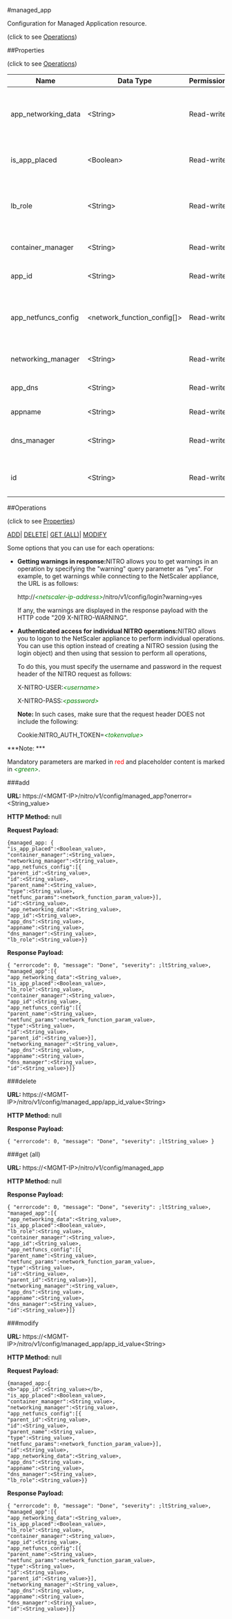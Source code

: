 #managed_app



Configuration for Managed Application resource.

<span>(click to see [Operations](#operations))</span>



##Properties 

<span>(click to see [Operations](#operations))</span>





<table><thead><tr><th>Name</th><th>Data Type</th><th>Permissions</th><th>Description</th></tr></thead><tbody><tr><td>app_networking_data</td><td>&lt;String></td><td>Read-write</td><td>app networking blob that can be used by placement logic.</td></tr><tr><td>is_app_placed</td><td>&lt;Boolean></td><td>Read-write</td><td>1 if app is placed on some NS, else 0..</td></tr><tr><td>lb_role</td><td>&lt;String></td><td>Read-write</td><td>Application is applied only on the devices with the same Lb role.</td></tr><tr><td>container_manager</td><td>&lt;String></td><td>Read-write</td><td>Container orchestration system.</td></tr><tr><td>app_id</td><td>&lt;String></td><td>Read-write</td><td>Id for the managed application.</td></tr><tr><td>app_netfuncs_config</td><td>&lt;network_function_config[]></td><td>Read-write</td><td>Network function related config for the application.</td></tr><tr><td>networking_manager</td><td>&lt;String></td><td>Read-write</td><td>System used to setup the network.</td></tr><tr><td>app_dns</td><td>&lt;String></td><td>Read-write</td><td>Doman name service for Application.</td></tr><tr><td>appname</td><td>&lt;String></td><td>Read-write</td><td>Name of the Application.</td></tr><tr><td>dns_manager</td><td>&lt;String></td><td>Read-write</td><td>Domain Name Service manager.</td></tr><tr><td>id</td><td>&lt;String></td><td>Read-write</td><td>Dummy Id needed for input get requests.</td></tr></tbody></table>

##Operations 

<span>(click to see [Properties](#properties))</span>





[ADD](#add)| [DELETE](#delete)| [GET (ALL)](#get-all)| [MODIFY](#modify)





Some options that you can use for each operations:

<ul><li><p><b>Getting warnings in response:</b>NITRO allows you to get warnings in an operation by specifying the "warning" query parameter as "yes". For example, to get warnings while connecting to the NetScaler appliance, the URL is as follows:</p><p>http://<span style="color:green;font-style:italic;">&lt;netscaler-ip-address&gt;</span>/nitro/v1/config/login?warning=yes</p><p>If any, the warnings are displayed in the response payload with the HTTP code "209 X-NITRO-WARNING".</p></li><li><p><b>Authenticated access for individual NITRO operations:</b>NITRO allows you to logon to the NetScaler appliance to perform individual operations. You can use this option instead of creating a NITRO session (using the login object) and then using that session to perform all operations,</p><p>To do this, you must specify the username and password in the request header of the NITRO request as follows:</p><p>X-NITRO-USER:<span style="color:green;font-style:italic;">&lt;username&gt;</span></p><p>X-NITRO-PASS:<span style="color:green;font-style:italic;">&lt;password&gt;</span></p><p><b>Note: </b>In such cases, make sure that the request header DOES not include the following:</p><p>Cookie:NITRO_AUTH_TOKEN=<span style="color:green;font-style:italic;">&lt;tokenvalue&gt;</span></p></li></ul>







***Note: *** 

Mandatory parameters are marked in <span style="color:#FF0000;">red</span> and placeholder content is marked in <span style="color:green;font-style:italic">&lt;green&gt;</span>.



###add







<b>URL: </b>https://&lt;MGMT-IP&gt;/nitro/v1/config/managed_app?onerror=&lt;String_value&gt;

<b>HTTP Method: </b>null

<b>Request Payload: </b>
```
{managed_app: {
"is_app_placed":<Boolean_value>,
"container_manager":<String_value>,
"networking_manager":<String_value>,
"app_netfuncs_config":[{
"parent_id":<String_value>,
"id":<String_value>,
"parent_name":<String_value>,
"type":<String_value>,
"netfunc_params":<network_function_param_value>}],
"id":<String_value>,
"app_networking_data":<String_value>,
"app_id":<String_value>,
"app_dns":<String_value>,
"appname":<String_value>,
"dns_manager":<String_value>,
"lb_role":<String_value>}}
```

<b>Response Payload: </b>
```
{ "errorcode": 0, "message": "Done", "severity": ;ltString_value>, "managed_app":[{
"app_networking_data":<String_value>,
"is_app_placed":<Boolean_value>,
"lb_role":<String_value>,
"container_manager":<String_value>,
"app_id":<String_value>,
"app_netfuncs_config":[{
"parent_name":<String_value>,
"netfunc_params":<network_function_param_value>,
"type":<String_value>,
"id":<String_value>,
"parent_id":<String_value>}],
"networking_manager":<String_value>,
"app_dns":<String_value>,
"appname":<String_value>,
"dns_manager":<String_value>,
"id":<String_value>}]}
```







###delete







<b>URL: </b>https://&lt;MGMT-IP&gt;/nitro/v1/config/managed_app/app_id_value&lt;String&gt;

<b>HTTP Method: </b>null

<b>Response Payload: </b>
```
{ "errorcode": 0, "message": "Done", "severity": ;ltString_value> }
```







###get (all)







<b>URL: </b>https://&lt;MGMT-IP&gt;/nitro/v1/config/managed_app

<b>HTTP Method: </b>null

<b>Response Payload: </b>
```
{ "errorcode": 0, "message": "Done", "severity": ;ltString_value>, "managed_app":[{
"app_networking_data":<String_value>,
"is_app_placed":<Boolean_value>,
"lb_role":<String_value>,
"container_manager":<String_value>,
"app_id":<String_value>,
"app_netfuncs_config":[{
"parent_name":<String_value>,
"netfunc_params":<network_function_param_value>,
"type":<String_value>,
"id":<String_value>,
"parent_id":<String_value>}],
"networking_manager":<String_value>,
"app_dns":<String_value>,
"appname":<String_value>,
"dns_manager":<String_value>,
"id":<String_value>}]}
```







###modify







<b>URL: </b>https://&lt;MGMT-IP&gt;/nitro/v1/config/managed_app/app_id_value&lt;String&gt;

<b>HTTP Method: </b>null

<b>Request Payload: </b>
```
{managed_app:{
<b>"app_id":<String_value></b>,
"is_app_placed":<Boolean_value>,
"container_manager":<String_value>,
"networking_manager":<String_value>,
"app_netfuncs_config":[{
"parent_id":<String_value>,
"id":<String_value>,
"parent_name":<String_value>,
"type":<String_value>,
"netfunc_params":<network_function_param_value>}],
"id":<String_value>,
"app_networking_data":<String_value>,
"app_dns":<String_value>,
"appname":<String_value>,
"dns_manager":<String_value>,
"lb_role":<String_value>}}
```

<b>Response Payload: </b>
```
{ "errorcode": 0, "message": "Done", "severity": ;ltString_value>, "managed_app":[{
"app_networking_data":<String_value>,
"is_app_placed":<Boolean_value>,
"lb_role":<String_value>,
"container_manager":<String_value>,
"app_id":<String_value>,
"app_netfuncs_config":[{
"parent_name":<String_value>,
"netfunc_params":<network_function_param_value>,
"type":<String_value>,
"id":<String_value>,
"parent_id":<String_value>}],
"networking_manager":<String_value>,
"app_dns":<String_value>,
"appname":<String_value>,
"dns_manager":<String_value>,
"id":<String_value>}]}
```







